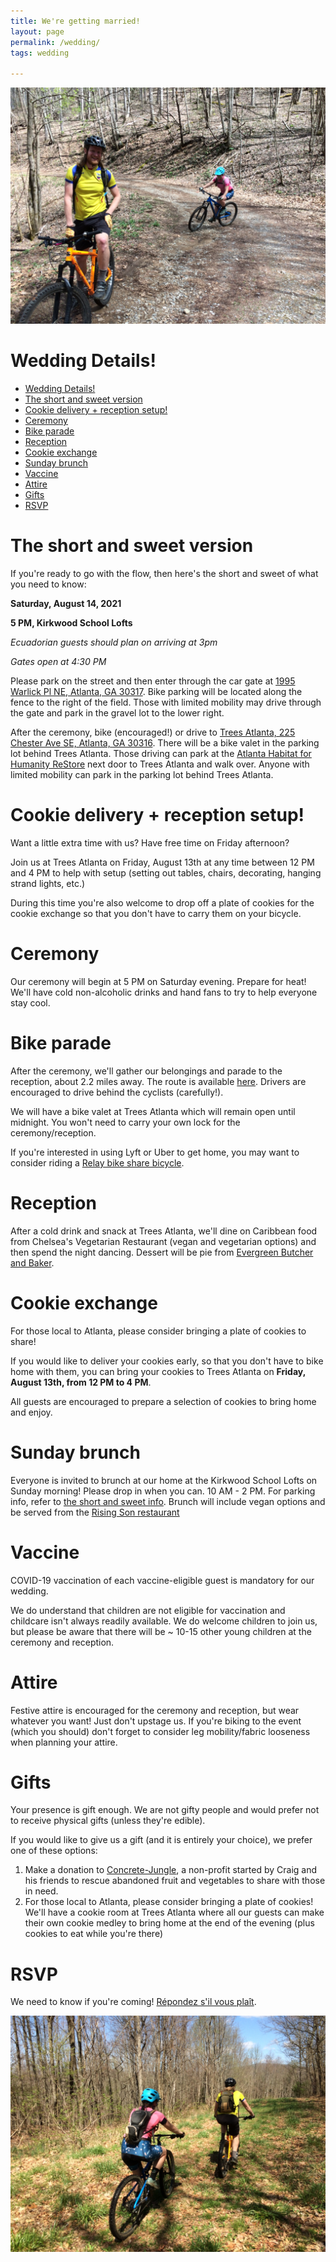 ```yaml
---
title: We're getting married!
layout: page
permalink: /wedding/
tags: wedding

---
```

![](/images/riding.JPG)

# Wedding Details!
<!-- TOC depthFrom:1 depthTo:6 withLinks:1 updateOnSave:1 orderedList:0 -->

- [Wedding Details!](#wedding-details)
- [The short and sweet version](#the-short-and-sweet-version)
- [Cookie delivery + reception setup!](#cookie-delivery-reception-setup)
- [Ceremony](#ceremony)
- [Bike parade](#bike-parade)
- [Reception](#reception)
- [Cookie exchange](#cookie-exchange)
- [Sunday brunch](#sunday-brunch)
- [Vaccine](#vaccine)
- [Attire](#attire)
- [Gifts](#gifts)
- [RSVP](#rsvp)

<!-- /TOC -->

# The short and sweet version
If you're ready to go with the flow, then here's the short and sweet of what you need to know:


**Saturday, August 14, 2021**

**5 PM, Kirkwood School Lofts**

*Ecuadorian guests should plan on arriving at 3pm*

*Gates open at 4:30 PM*

Please park on the street and then enter through the car gate at [1995 Warlick Pl NE, Atlanta, GA 30317](https://goo.gl/maps/vFvF8z7QBt2jmZpP9). Bike parking will be located along the fence to the right of the field. Those with limited mobility may drive through the gate and park in the gravel lot to the lower right.

After the ceremony, bike (encouraged!) or drive to [Trees Atlanta, 225 Chester Ave SE, Atlanta, GA 30316](https://goo.gl/maps/hAoKfHWKRCh2rFpR7). There will be a bike valet in the parking lot behind Trees Atlanta. Those driving can park at the [Atlanta Habitat for Humanity ReStore](https://goo.gl/maps/sZvQhqQTCL2RU83d8) next door to Trees Atlanta and walk over. Anyone with limited mobility can park in the parking lot behind Trees Atlanta.

# Cookie delivery + reception setup!
Want a little extra time with us? Have free time on Friday afternoon?

Join us at Trees Atlanta on Friday, August 13th at any time between 12 PM and 4 PM to help with setup (setting out tables, chairs, decorating, hanging strand lights, etc.)

During this time you're also welcome to drop off a plate of cookies for the cookie exchange so that you don't have to carry them on your bicycle.

# Ceremony
Our ceremony will begin at 5 PM on Saturday evening. Prepare for heat! We'll have cold non-alcoholic drinks and hand fans to try to help everyone stay cool.

# Bike parade
After the ceremony, we'll gather our belongings and parade to the reception, about 2.2 miles away. The route is available [here](http://www.gmap-pedometer.com/?r=7602781). Drivers are encouraged to drive behind the cyclists (carefully!).

We will have a bike valet at Trees Atlanta which will remain open until midnight. You won't need to carry your own lock for the ceremony/reception.

If you're interested in using Lyft or Uber to get home, you may want to consider riding a [Relay bike share bicycle](https://gohopr.com/atlanta/).  

# Reception
After a cold drink and snack at Trees Atlanta, we'll dine on Caribbean food from Chelsea's Vegetarian Restaurant (vegan and vegetarian options) and then spend the night dancing. Dessert will be pie from [Evergreen Butcher and Baker](https://www.evergreenbutcherandbaker.com/).

# Cookie exchange
For those local to Atlanta, please consider bringing a plate of cookies to share!

If you would like to deliver your cookies early, so that you don't have to bike home with them, you can bring your cookies to Trees Atlanta on **Friday, August 13th, from 12 PM to 4 PM**.

All guests are encouraged to prepare a selection of cookies to bring home and enjoy.  

# Sunday brunch
Everyone is invited to brunch at our home at the Kirkwood School Lofts on Sunday morning! Please drop in when you can. 10 AM - 2 PM. For parking info, refer to [the short and sweet info](#the-short-and-sweet-version). Brunch will include vegan options and be served from the [Rising Son restaurant](https://www.risingsonavondale.com/)

# Vaccine

COVID-19 vaccination of each vaccine-eligible guest is mandatory for our wedding.

We do understand that children are not eligible for vaccination and childcare isn't always readily available. We do welcome children to join us, but please be aware that there will be ~ 10-15 other young children at the ceremony and reception. 

# Attire

Festive attire is encouraged for the ceremony and reception, but wear whatever you want! Just don't upstage us. If you're biking to the event (which you should) don't forget to consider leg mobility/fabric looseness when planning your attire.

# Gifts
Your presence is gift enough. We are not gifty people and would prefer not to receive physical gifts (unless they're edible).

If you would like to give us a gift (and it is entirely your choice), we prefer one of these options:

1. Make a donation to [Concrete-Jungle](https://www.concrete-jungle.org/), a non-profit started by Craig and his friends to rescue abandoned fruit and vegetables to share with those in need.
2. For those local to Atlanta, please consider bringing a plate of cookies! We'll have a cookie room at Trees Atlanta where all our guests can make their own cookie medley to bring home at the end of the evening (plus cookies to eat while you're there)

# RSVP

We need to know if you're coming! [Répondez s'il vous plaît](https://docs.google.com/forms/d/e/1FAIpQLSfHMGkYJDAFl4x0VJfo1EyQyeg-4wOVq3fyrA0bNBwsPj2XbQ/viewform?usp=sf_link).


![](/images/riding-into-sunset.JPG)
